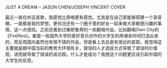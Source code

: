 JUST A DREAM – JASON CHEN/JOSEPH VINCENT COVER

最近一直在听这首歌，我感觉比原唱更有感觉。尤其是在自己家能够搭建一个录音棚，一直都是我的梦想，更何况还有一个圈子里的好友一起来做大家都感兴趣的事情，这一点很炫。之前还看到过像耶鲁男的一些翻唱作品，比如翻唱Own City的《Fireflies》。都是一些国外大学的爱好音乐创作的大学生利用课余时间打造出来的，而反观国内虽然也有很不错的作品，但是看上去总是有很远的差距。我觉得这主要就是跟中国当前的教育大环境有关，错误的人才选拔方式导致了错误的价值观，进而就导致了错误的成功观。什么才是成功？我想这个问题更应该引起中国的大学生的反思。
